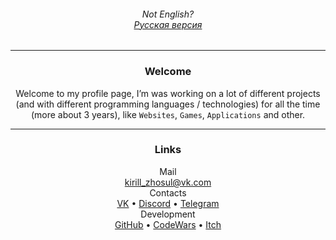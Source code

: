 
<h6 align="center">Not English?<br><a href="https://kirillzhosul.github.io/ru/">Русская версия</a></h6>
<hr>

<h3 align="center">Welcome</h3>
<p align="center">
  Welcome to my profile page, I’m was working on a lot of different projects (and with different programming languages / technologies) for all the time (more about 3 years), like <code>Websites</code>, <code>Games</code>, <code>Applications</code> and other.<br>
</p>

<hr>
<h3 align="center">Links</h3>
<p align="center">
  Mail<br>
  <a href="mailto: kirill_zhosul@vk.com">kirill_zhosul@vk.com</a><br>
  Contacts<br>
  <a href="https://vk.com/kirillzhosul">VK</a> •
  <a href="https://discordapp.com/users/636928558203273216/">Discord</a> •
  <a href="https://t.me/kirillzhosul">Telegram</a><br>
  Development<br>
  <a href="https://github.com/kirillzhosul">GitHub</a> •
  <a href="https://www.codewars.com/users/Kirill%20Zhosul">CodeWars</a> •
  <a href="https://kirillzhosul.itch.io/">Itch</a>
</p>
